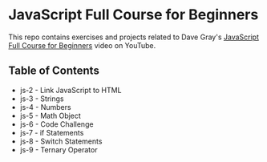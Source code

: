 # JavaScript Full Course for Beginners
This repo contains exercises and projects related to Dave Gray's [JavaScript Full Course for Beginners](https://www.youtube.com/watch?v=EfAl9bwzVZk&t=1703s) video on YouTube.

## Table of Contents
- js-2 - Link JavaScript to HTML
- js-3 - Strings
- js-4 - Numbers
- js-5 - Math Object
- js-6 - Code Challenge
- js-7 - if Statements
- js-8 - Switch Statements
- js-9 - Ternary Operator
